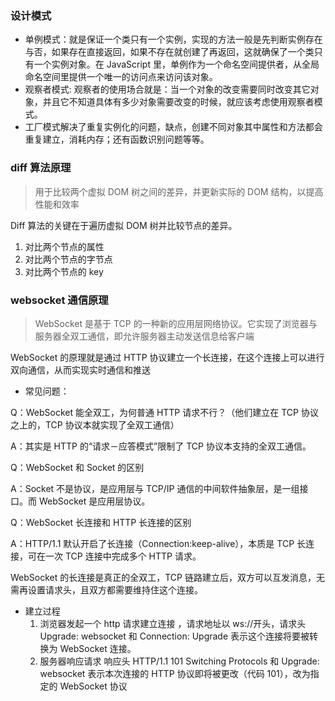 ### 设计模式

- 单例模式：就是保证一个类只有一个实例，实现的方法一般是先判断实例存在与否，如果存在直接返回，如果不存在就创建了再返回，这就确保了一个类只有一个实例对象。在 JavaScript 里，单例作为一个命名空间提供者，从全局命名空间里提供一个唯一的访问点来访问该对象。
- 观察者模式: 观察者的使用场合就是：当一个对象的改变需要同时改变其它对象，并且它不知道具体有多少对象需要改变的时候，就应该考虑使用观察者模式。
- 工厂模式解决了重复实例化的问题，缺点，创建不同对象其中属性和方法都会重复建立，消耗内存；还有函数识别问题等等。

### diff 算法原理

> 用于比较两个虚拟 DOM 树之间的差异，并更新实际的 DOM 结构，以提高性能和效率

Diff 算法的关键在于遍历虚拟 DOM 树并比较节点的差异。

1. 对比两个节点的属性
2. 对比两个节点的字节点
3. 对比两个节点的 key

### websocket 通信原理

> WebSocket 是基于 TCP 的一种新的应用层网络协议。它实现了浏览器与服务器全双工通信，即允许服务器主动发送信息给客户端

WebSocket 的原理就是通过 HTTP 协议建立一个长连接，在这个连接上可以进行双向通信，从而实现实时通信和推送

- 常见问题：

Q：WebSocket 能全双工，为何普通 HTTP 请求不行？（他们建立在 TCP 协议之上的，TCP 协议本就实现了全双工通信）

A：其实是 HTTP 的“请求－应答模式”限制了 TCP 协议本支持的全双工通信。

Q：WebSocket 和 Socket 的区别

A：Socket 不是协议，是应用层与 TCP/IP 通信的中间软件抽象层，是一组接口。而 WebSocket 是应用层协议。

Q：WebSocket 长连接和 HTTP 长连接的区别

A：HTTP/1.1 默认开启了长连接（Connection:keep-alive），本质是 TCP 长连接，可在一次 TCP 连接中完成多个 HTTP 请求。

WebSocket 的长连接是真正的全双工，TCP 链路建立后，双方可以互发消息，无需再设置请求头，且双方都需要维持住这个连接。

- 建立过程
  1. 浏览器发起一个 http 请求建立连接 ，请求地址以 ws://开头，请求头 Upgrade: websocket 和 Connection: Upgrade 表示这个连接将要被转换为 WebSocket 连接。
  2. 服务器响应请求 响应头 HTTP/1.1 101 Switching Protocols 和 Upgrade: websocket 表示本次连接的 HTTP 协议即将被更改（代码 101），改为指定的 WebSocket 协议
